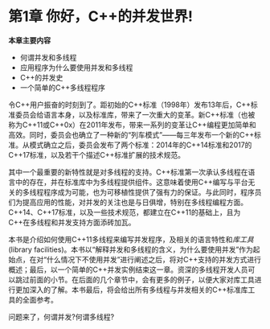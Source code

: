 # 第1章 你好，C++的并发世界!

**本章主要内容**

- 何谓并发和多线程<br>
- 应用程序为什么要使用并发和多线程<br>
- C++的并发史<br>
- 一个简单的C++多线程程序<br>

令C++用户振奋的时刻到了。距初始的C++标准（1998年）发布13年后，C++标准委员会给语言本身，以及标准库，带来了一次重大的变革。新C++标准（也被称为C++11或C++0x）在2011年发布，带来一系列的变革让C++编程更加简单和高效。同时，委员会也确立了一种新的“列车模式”——每三年发布一个新的C++标准。从模式确立之后，委员会发布了两个标准：2014年的C++14标准和2017的C++17标准，以及若干个描述C++标准扩展的技术规范。

其中一个最重要的新特性就是对多线程的支持。C++标准第一次承认多线程在语言中的存在，并在标准库中为多线程提供组件。这意味着使用C++编写与平台无关的多线程程序成为可能，也为可移植性提供了强有力的保证。与此同时，程序员们为提高应用的性能，对并发的关注也是与日俱增，特别在多线程编程方面。C++14、C++17标准，以及一些技术规范，都建立在C++11的基础上，且为C++在多线程和并发支持方面添砖加瓦。

本书是介绍如何使用C++11多线程来编写并发程序，及相关的语言特性和*库工具*(library facilities)。本书以“解释并发和多线程的含义，为什么要使用并发”作为起始点，在对“什么情况下不使用并发”进行阐述之后，将对C++支持的并发方式进行概述；最后，以一个简单的C++并发实例结束这一章。资深的多线程开发人员可以跳过前面的小节。在后面的几个章节中，会有更多的例子，以便大家对库工具进行更加深入的了解。本书最后，将会给出所有多线程与并发相关的C++标准库工具的全面参考。

问题来了，何谓并发?何谓多线程?

